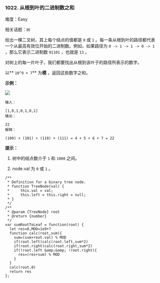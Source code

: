 ### 1022. 从根到叶的二进制数之和

难度：Easy

相关话题：`树`

给出一棵二叉树，其上每个结点的值都是 `0` 或 `1` 。每一条从根到叶的路径都代表一个从最高有效位开始的二进制数。例如，如果路径为 `0 -> 1 -> 1 -> 0 -> 1` ，那么它表示二进制数 `01101` ，也就是 `13` 。



对树上的每一片叶子，我们都要找出从根到该叶子的路径所表示的数字。



以** `10^9 + 7`** 为**模** ，返回这些数字之和。







**示例：** 



![](https://assets.leetcode-cn.com/aliyun-lc-upload/uploads/2019/04/05/sum-of-root-to-leaf-binary-numbers.png)




```
输入：

[1,0,1,0,1,0,1]
输出：

22
解释：

(100) + (101) + (110) + (111) = 4 + 5 + 6 + 7 = 22
```






**提示：** 




1. 树中的结点数介于  `1`  和  `1000`  之间。

2. node.val 为 `0`  或 `1` 。




```
/**
 * Definition for a binary tree node.
 * function TreeNode(val) {
 *     this.val = val;
 *     this.left = this.right = null;
 * }
 */
/**
 * @param {TreeNode} root
 * @return {number}
 */
var sumRootToLeaf = function(root) {
  let res=0,MOD=1e9+7
  function calc(root,sum){
    sum=(sum+root.val) % MOD
    if(root.left)calc(root.left,sum*2)
    if(root.right)calc(root.right,sum*2)
    if(!root.left &amp;&amp; !root.right){
      res=(res+sum) % MOD
    }
  }
  calc(root,0)
  return res
};
```

